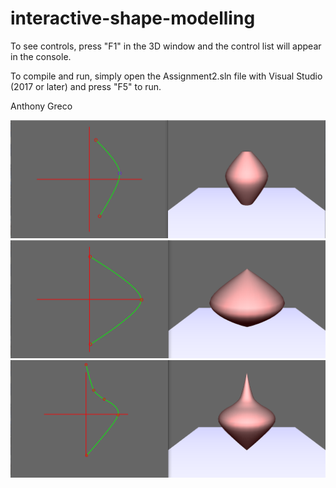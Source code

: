 # interactive-shape-modelling
To see controls, press "F1" in the 3D window and the control list will appear in the console.

To compile and run, simply open the Assignment2.sln file with Visual Studio (2017 or later) and press "F5" to run.

Anthony Greco

<img src="https://github.com/anthfgreco/interactive-shape-modelling/blob/main/Screenshot_1.png"/>
<img src="https://github.com/anthfgreco/interactive-shape-modelling/blob/main/Screenshot_2.png"/>
<img src="https://github.com/anthfgreco/interactive-shape-modelling/blob/main/Screenshot_3.png"/>

